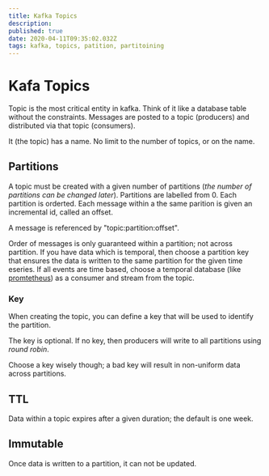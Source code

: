 ```yaml
---
title: Kafka Topics
description: 
published: true
date: 2020-04-11T09:35:02.032Z
tags: kafka, topics, patition, partitoining
---
```


# Kafa Topics
Topic is the most critical entity in kafka. Think of it like a database table without the constraints. Messages are posted to a topic (producers) and distributed via that topic (consumers).

It (the topic) has a name. No limit to the number of topics, or on the name.

## Partitions
A topic must be created with a given number of partitions (_the number of partitions can be changed later_). Partitions are labelled from 0. Each partition is orderted. Each message within a the same parition is given an incremental id, called an offset.

A message is referenced by "topic:partition:offset".

Order of messages is only guaranteed within a partition; not across partition. If you have data which is temporal, then choose a partition key that ensures the data is written to the same partition for the given time eseries. If all events are time based, choose a temporal database (like [promtetheus](https://en.wikipedia.org/wiki/Time_series_database)) as a consumer and stream from the topic.

### Key
When creating the topic, you can define a key that will be used to identify the partition.

The key is optional. If no key, then producers will write to all partitions using _round robin_.

Choose a key wisely though; a bad key will result in non-uniform data across partitions.

## TTL
Data within a topic expires after a given duration; the default is one week.


## Immutable
Once data is written to a partition, it can not be updated.
